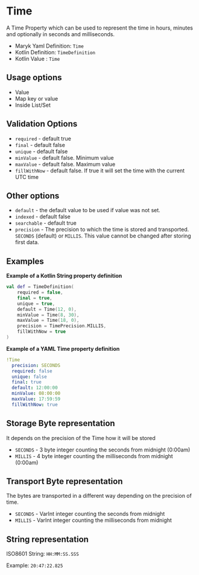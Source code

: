 # Time
A Time Property which can be used to represent the time in hours, minutes and optionally
in seconds and milliseconds.

- Maryk Yaml Definition: `Time`
- Kotlin Definition: `TimeDefinition`
- Kotlin Value : `Time`

## Usage options
- Value
- Map key or value
- Inside List/Set

## Validation Options
- `required` - default true
- `final` - default false
- `unique` - default false
- `minValue` - default false. Minimum value
- `maxValue` - default false. Maximum value
- `fillWithNow` - default false. If true it will set the time with the current UTC time

## Other options
- `default` - the default value to be used if value was not set.
- `indexed` - default false
- `searchable` - default true
- `precision` - The precision to which the time is stored and transported. 
  `SECONDS` (default) or `MILLIS`. This value cannot be changed after storing first data.

## Examples

**Example of a Kotlin String property definition**
```kotlin
val def = TimeDefinition(
    required = false,
    final = true,
    unique = true,
    default = Time(12, 0),
    minValue = Time(8, 30),
    maxValue = Time(18, 0),
    precision = TimePrecision.MILLIS,
    fillWithNow = true
)
```

**Example of a YAML Time property definition**
```yaml
!Time
  precision: SECONDS
  required: false
  unique: false
  final: true
  default: 12:00:00
  minValue: 08:00:00
  maxValue: 17:59:59
  fillWithNow: true
```

## Storage Byte representation
It depends on the precision of the Time how it will be stored

- `SECONDS` - 3 byte integer counting the seconds from midnight (0:00am)
- `MILLIS` - 4 byte integer counting the milliseconds from midnight (0:00am)

## Transport Byte representation
The bytes are transported in a different way depending on the precision of time.

- `SECONDS` - VarInt integer counting the seconds from midnight
- `MILLIS` - VarInt integer counting the milliseconds from midnight 

## String representation
ISO8601 String: `HH:MM:SS.SSS`

Example: `20:47:22.825`
